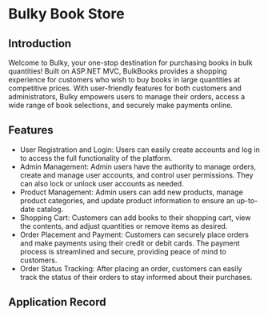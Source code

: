 # Bulky Book Store


## Introduction

Welcome to Bulky, your one-stop destination for purchasing books in bulk quantities! Built on ASP.NET MVC, BulkBooks provides a shopping experience for customers who wish to
buy books in large quantities at competitive prices. With user-friendly features for both customers and administrators, Bulky empowers users to manage their orders, access a wide 
range of book selections, and securely make payments online.

## Features

- User Registration and Login: Users can easily create accounts and log in to access the full functionality of the platform.
- Admin Management: Admin users have the authority to manage orders, create and manage user accounts, and control user permissions. They can also lock or unlock user accounts as needed.
- Product Management: Admin users can add new products, manage product categories, and update product information to ensure an up-to-date catalog.
- Shopping Cart: Customers can add books to their shopping cart, view the contents, and adjust quantities or remove items as desired.
- Order Placement and Payment: Customers can securely place orders and make payments using their credit or debit cards. The payment process is streamlined and secure, providing peace of mind to customers.
- Order Status Tracking: After placing an order, customers can easily track the status of their orders to stay informed about their purchases.

## Application Record

